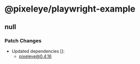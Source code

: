 # @pixeleye/playwright-example

## null

### Patch Changes

- Updated dependencies []:
  - pixeleye@0.4.16
